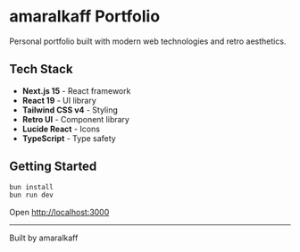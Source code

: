 # amaralkaff Portfolio

Personal portfolio built with modern web technologies and retro aesthetics.

## Tech Stack

- **Next.js 15** - React framework
- **React 19** - UI library
- **Tailwind CSS v4** - Styling
- **Retro UI** - Component library
- **Lucide React** - Icons
- **TypeScript** - Type safety

## Getting Started

```bash
bun install
bun run dev
```

Open [http://localhost:3000](http://localhost:3000)

---

Built by amaralkaff
